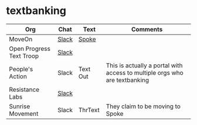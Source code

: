 # textbanking

Org | Chat | Text | Comments
--- | ---- | ---- | --------
MoveOn | [Slack](https://moveontextteam.slack.com/) | [Spoke](https://spoke.moveon.org) | 
Open Progress Text Troop | [Slack](openprogresstexting.slack.com) | |
People's Action | Slack | Text Out | This is actually a portal with access to multiple orgs who are textbanking
Resistance Labs | [Slack](https://resistancelabs.slack.com) | |
Sunrise Movement | Slack | ThrText | They claim to be moving to Spoke 

